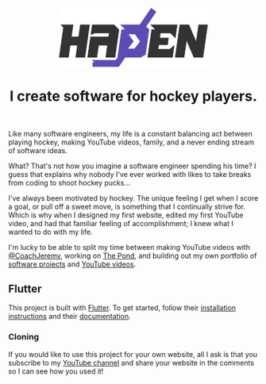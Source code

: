 <p align="center">
  <a href="https://www.hadenhiles.com">
    <img alt="Haden" src="./assets/images/haden-dark-transparent.png" width="300" />
  </a>
</p>

<h1 align="center">I create software for hockey players.</h1>
<br />

Like many software engineers, my life is a constant balancing act between playing hockey, making YouTube videos, family, and a never ending stream of software ideas.

What? That's not how you imagine a software engineer spending his time? I guess that explains why nobody I've ever worked with likes to take breaks from coding to shoot hockey pucks...

I've always been motivated by hockey. The unique feeling I get when I score a goal, or pull off a sweet move, is something that I continually strive for. Which is why when I designed my first website, edited my first YouTube video, and had that familiar feeling of accomplishment; I knew what I wanted to do with my life.

I'm lucky to be able to split my time between making YouTube videos with [@CoachJeremy](https://youtube.com/CoachJeremy), working on [The Pond](https://thepond.howtohockey.com), and building out my own portfolio of [software projects](https://github.com/HadenHiles) and [YouTube videos](https://youtube.com/HadenHiles).

## Flutter
This project is built with [Flutter](https://github.com/flutter/flutter). To get started, follow their [installation instructions](https://flutter.dev/get-started/) and their [documentation](https://flutter.dev/docs).

### Cloning
If you would like to use this project for your own website, all I ask is that you subscribe to my [YouTube channel](https://youtube.com/HadenHiles) and share your website in the comments so I can see how you used it!
